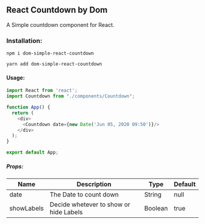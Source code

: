 ## React Countdown by Dom

A Simple countdown component for React.

### Installation: 

`npm i dom-simple-react-countdown`

`yarn add dom-simple-react-countdown`

#### Usage:
```javascript
import React from 'react';
import Countdown from "./components/Countdown";

function App() {
  return (
    <div>
      <Countdown date={new Date('Jun 05, 2020 09:50')}/>
    </div>
  );
}

export default App;
``` 

##### Props:
| Name  | Description | Type | Default | 
|---|---|---|---|
| date  | The Date to count down  | String | null | 
| showLabels  | Decide whetever to show or hide Labels | Boolean | true |

